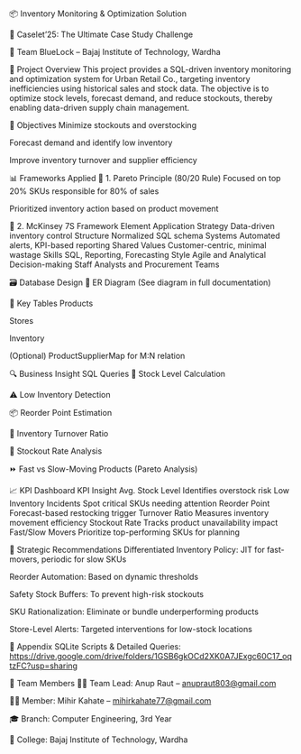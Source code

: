 📦 Inventory Monitoring & Optimization Solution

🔹 Caselet’25: The Ultimate Case Study Challenge

🔸 Team BlueLock – Bajaj Institute of Technology, Wardha

📘 Project Overview
This project provides a SQL-driven inventory monitoring and optimization system for Urban Retail Co., targeting inventory inefficiencies using historical sales and stock data. The objective is to optimize stock levels, forecast demand, and reduce stockouts, thereby enabling data-driven supply chain management.

🎯 Objectives
Minimize stockouts and overstocking

Forecast demand and identify low inventory

Improve inventory turnover and supplier efficiency

📊 Frameworks Applied
🔸 1. Pareto Principle (80/20 Rule)
Focused on top 20% SKUs responsible for 80% of sales

Prioritized inventory action based on product movement

🔸 2. McKinsey 7S Framework
Element	Application
Strategy	Data-driven inventory control
Structure	Normalized SQL schema
Systems	Automated alerts, KPI-based reporting
Shared Values	Customer-centric, minimal wastage
Skills	SQL, Reporting, Forecasting
Style	Agile and Analytical Decision-making
Staff	Analysts and Procurement Teams

🗃️ Database Design
🔸 ER Diagram
(See diagram in full documentation)

🔸 Key Tables
Products

Stores

Inventory

(Optional) ProductSupplierMap for M:N relation

🔍 Business Insight SQL Queries
📌 Stock Level Calculation

⚠️ Low Inventory Detection

📦 Reorder Point Estimation

🔁 Inventory Turnover Ratio

🚫 Stockout Rate Analysis

⏩ Fast vs Slow-Moving Products (Pareto Analysis)

📈 KPI Dashboard
KPI	Insight
Avg. Stock Level	Identifies overstock risk
Low Inventory Incidents	Spot critical SKUs needing attention
Reorder Point	Forecast-based restocking trigger
Turnover Ratio	Measures inventory movement efficiency
Stockout Rate	Tracks product unavailability impact
Fast/Slow Movers	Prioritize top-performing SKUs for planning

🧠 Strategic Recommendations
Differentiated Inventory Policy: JIT for fast-movers, periodic for slow SKUs

Reorder Automation: Based on dynamic thresholds

Safety Stock Buffers: To prevent high-risk stockouts

SKU Rationalization: Eliminate or bundle underperforming products

Store-Level Alerts: Targeted interventions for low-stock locations

📎 Appendix
SQLite Scripts & Detailed Queries: https://drive.google.com/drive/folders/1GSB6gkOCd2XK0A7JExgc60C17_oqtzFC?usp=sharing

👥 Team Members
👨‍💼 Team Lead: Anup Raut – anupraut803@gmail.com

👨‍💼 Member: Mihir Kahate – mihirkahate77@gmail.com

🎓 Branch: Computer Engineering, 3rd Year

🏫 College: Bajaj Institute of Technology, Wardha
